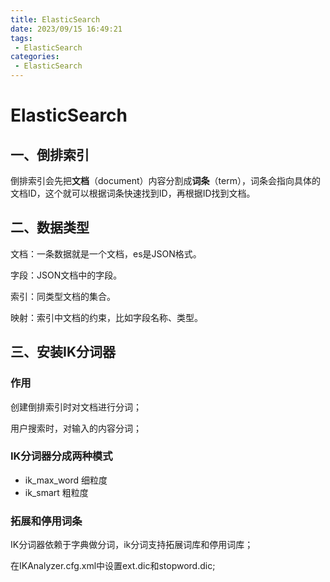 ```yaml
---
title: ElasticSearch
date: 2023/09/15 16:49:21
tags: 
 - ElasticSearch
categories: 
 - ElasticSearch
---
```

# ElasticSearch

## 一、倒排索引

倒排索引会先把**文档**（document）内容分割成**词条**（term），词条会指向具体的文档ID，这个就可以根据词条快速找到ID，再根据ID找到文档。

## 二、数据类型

文档：一条数据就是一个文档，es是JSON格式。

字段：JSON文档中的字段。

索引：同类型文档的集合。

映射：索引中文档的约束，比如字段名称、类型。

## 三、安装IK分词器

### 作用

创建倒排索引时对文档进行分词；

用户搜索时，对输入的内容分词；

### IK分词器分成两种模式

- ik_max_word 细粒度
- ik_smart 粗粒度

### 拓展和停用词条

IK分词器依赖于字典做分词，ik分词支持拓展词库和停用词库；

在IKAnalyzer.cfg.xml中设置ext.dic和stopword.dic;



